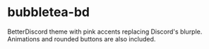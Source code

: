 # bubbletea-bd

BetterDiscord theme with pink accents replacing Discord's blurple. Animations and rounded buttons are also included. 
